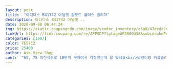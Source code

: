 ```yaml
---
layout: post 
title:  "아디다스 B41742 아딜렛 컴포트 플러스 슬리퍼" 
description: 아디다스 B41742 아딜렛 ..
date: 2020-09-08 06:44:24 
img: https://static.coupangcdn.com/image/vendor_inventory/e5a0/47dede2df8cf0e2cee66e1167dbbc30c90bfcb2e5cfde102dd3583dc493b.jpg 
linkUrl: https://link.coupang.com/re/AFFSDP?lptag=AF3600438&subid=ahnPublicAsk&pageKey=1332654014&itemId=2357390665&vendorItemId=71288976888&traceid=V0-113-0192634569e2ae3a 
categories: [1007] 
color: 7E57C2 
price: 25400 
author: Ask View Shop 
cont:  "65, 75 이런식으로 10단위 구매여서 걱정했는데 잘 맞네요<br/>남친이랑 커플슬리퍼로 구매했어요<br/>박스가 냄새가  났던거  같아요.<br/>.<br/><br/>신발은 푹신하고 싼티도 안나고 좋은데 신발에서 왜그렇게 고약한 냄새가 나는지.<br/> 세척해서 신어보아도 마찬가지네요ㅠ<br/>이상한 냄새가  나서  씻어서  말리는중.<br/>.<br/><br/>푹신하고  다 좋은데.<br/>.<br/><br/>하루만에 왔음<br/>" 
---
```

